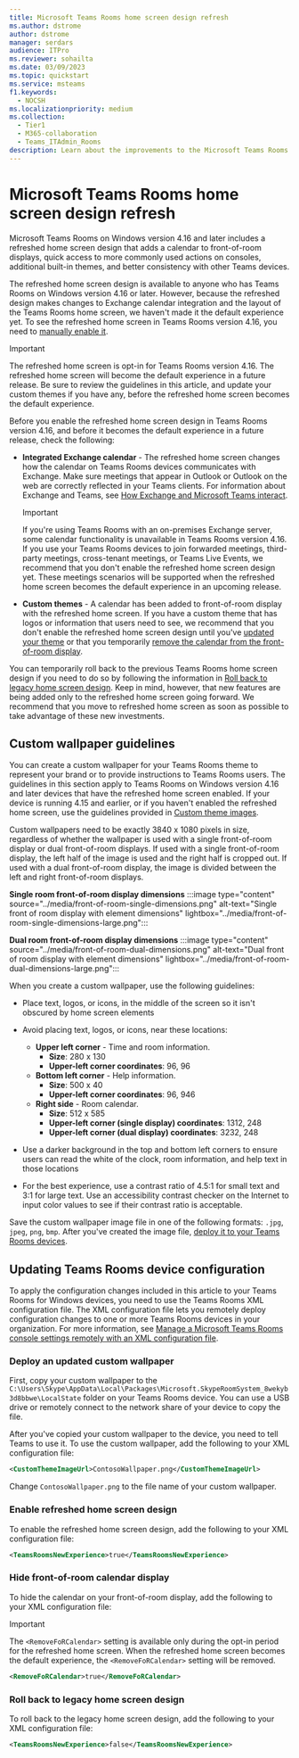 ```yaml
---
title: Microsoft Teams Rooms home screen design refresh
ms.author: dstrome
author: dstrome
manager: serdars
audience: ITPro
ms.reviewer: sohailta
ms.date: 03/09/2023
ms.topic: quickstart
ms.service: msteams
f1.keywords: 
  - NOCSH
ms.localizationpriority: medium
ms.collection: 
  - Tier1
  - M365-collaboration
  - Teams_ITAdmin_Rooms
description: Learn about the improvements to the Microsoft Teams Rooms on Windows home screen design.
---
```


# Microsoft Teams Rooms home screen design refresh

Microsoft Teams Rooms on Windows version 4.16 and later includes a refreshed home screen design that adds a calendar to front-of-room displays, quick access to more commonly used actions on consoles, additional built-in themes, and better consistency with other Teams devices.

The refreshed home screen design is available to anyone who has Teams Rooms on Windows version 4.16 or later. However, because the refreshed design makes changes to Exchange calendar integration and the layout of the Teams Rooms home screen, we haven't made it the default experience yet. To see the refreshed home screen in Teams Rooms version 4.16, you need to [manually enable it](#enable-refreshed-home-screen-design).

> [!IMPORTANT]
> The refreshed home screen is opt-in for Teams Rooms version 4.16. The refreshed home screen will become the default experience in a future release. Be sure to review the guidelines in this article, and update your custom themes if you have any, before the refreshed home screen becomes the default experience.

Before you enable the refreshed home screen design in Teams Rooms version 4.16, and before it becomes the default experience in a future release, check the following:

- **Integrated Exchange calendar** - The refreshed home screen changes how the calendar on Teams Rooms devices communicates with Exchange. Make sure meetings that appear in Outlook or Outlook on the web are correctly reflected in your Teams clients. For information about Exchange and Teams, see [How Exchange and Microsoft Teams interact](../Exchange-Teams-interact.md).
  > [!IMPORTANT]
  > If you're using Teams Rooms with an on-premises Exchange server, some calendar functionality is unavailable in Teams Rooms version 4.16. If you use your Teams Rooms devices to join forwarded meetings, third-party meetings, cross-tenant meetings, or Teams Live Events, we recommend that you don't enable the refreshed home screen design yet. These meetings scenarios will be supported when the refreshed home screen becomes the default experience in an upcoming release.
- **Custom themes** - A calendar has been added to front-of-room display with the refreshed home screen. If you have a custom theme that has logos or information that users need to see, we recommend that you don't enable the refreshed home screen design until you've [updated your theme](#custom-wallpaper-guidelines) or that you temporarily [remove the calendar from the front-of-room display](#hide-front-of-room-calendar-display).

You can temporarily roll back to the previous Teams Rooms home screen design if you need to do so by following the information in [Roll back to legacy home screen design](#roll-back-to-legacy-home-screen-design). Keep in mind, however, that new features are being added only to the refreshed home screen going forward. We recommend that you move to refreshed home screen as soon as possible to take advantage of these new investments.

## Custom wallpaper guidelines

You can create a custom wallpaper for your Teams Rooms theme to represent your brand or to provide instructions to Teams Rooms users. The guidelines in this section apply to Teams Rooms on Windows version 4.16 and later devices that have the refreshed home screen enabled. If your device is running 4.15 and earlier, or if you haven't enabled the refreshed home screen, use the guidelines provided in [Custom theme images](xml-config-file.md#custom-theme-images).

Custom wallpapers need to be exactly 3840 x 1080 pixels in size, regardless of whether the wallpaper is used with a single front-of-room display or dual front-of-room displays. If used with a single front-of-room display, the left half of the image is used and the right half is cropped out. If used with a dual front-of-room display, the image is divided between the left and right front-of-room displays.

**Single room front-of-room display dimensions**
:::image type="content" source="../media/front-of-room-single-dimensions.png" alt-text="Single front of room display with element dimensions" lightbox="../media/front-of-room-single-dimensions-large.png":::

**Dual room front-of-room display dimensions**
:::image type="content" source="../media/front-of-room-dual-dimensions.png" alt-text="Dual front of room display with element dimensions" lightbox="../media/front-of-room-dual-dimensions-large.png":::

When you create a custom wallpaper, use the following guidelines:

- Place text, logos, or icons, in the middle of the screen so it isn't obscured by home screen elements
- Avoid placing text, logos, or icons, near these locations:
  - **Upper left corner** - Time and room information.
    - **Size**: 280 x 130
    - **Upper-left corner coordinates**: 96, 96
  - **Bottom left corner** - Help information.
    - **Size**: 500 x 40
    - **Upper-left corner coordinates**: 96, 946
  - **Right side** - Room calendar.
    - **Size**: 512 x 585
    - **Upper-left corner (single display) coordinates**: 1312, 248
    - **Upper-left corner (dual display) coordinates**: 3232, 248

- Use a darker background in the top and bottom left corners to ensure users can read the white of the clock, room information, and help text in those locations
- For the best experience, use a contrast ratio of 4.5:1 for small text and 3:1 for large text. Use an accessibility contrast checker on the Internet to input color values to see if their contrast ratio is acceptable.

Save the custom wallpaper image file in one of the following formats: `.jpg`, `jpeg`, `png`, `bmp`. After you've created the image file, [deploy it to your Teams Rooms devices](#deploy-an-updated-custom-wallpaper).

## Updating Teams Rooms device configuration

To apply the configuration changes included in this article to your Teams Rooms for Windows devices, you need to use the Teams Rooms XML configuration file. The XML configuration file lets you remotely deploy configuration changes to one or more Teams Rooms devices in your organization. For more information, see [Manage a Microsoft Teams Rooms console settings remotely with an XML configuration file](xml-config-file.md).

### Deploy an updated custom wallpaper

First, copy your custom wallpaper to the `C:\Users\Skype\AppData\Local\Packages\Microsoft.SkypeRoomSystem_8wekyb3d8bbwe\LocalState` folder on your Teams Rooms device. You can use a USB drive or remotely connect to the network share of your device to copy the file.

After you've copied your custom wallpaper to the device, you need to tell Teams to use it. To use the custom wallpaper, add the following to your XML configuration file:

```xml
<CustomThemeImageUrl>ContosoWallpaper.png</CustomThemeImageUrl>
```

Change `ContosoWallpaper.png` to the file name of your custom wallpaper.

### Enable refreshed home screen design

To enable the refreshed home screen design, add the following to your XML configuration file:

```xml
<TeamsRoomsNewExperience>true</TeamsRoomsNewExperience> 
```

### Hide front-of-room calendar display

To hide the calendar on your front-of-room display, add the following to your XML configuration file:

> [!IMPORTANT]
> The `<RemoveFoRCalendar>` setting is available only during the opt-in period for the refreshed home screen. When the refreshed home screen becomes the default experience, the `<RemoveFoRCalendar>` setting will be removed.

```xml
<RemoveFoRCalendar>true</RemoveFoRCalendar> 
```

### Roll back to legacy home screen design

To roll back to the legacy home screen design, add the following to your XML configuration file:

```xml
<TeamsRoomsNewExperience>false</TeamsRoomsNewExperience> 
```
